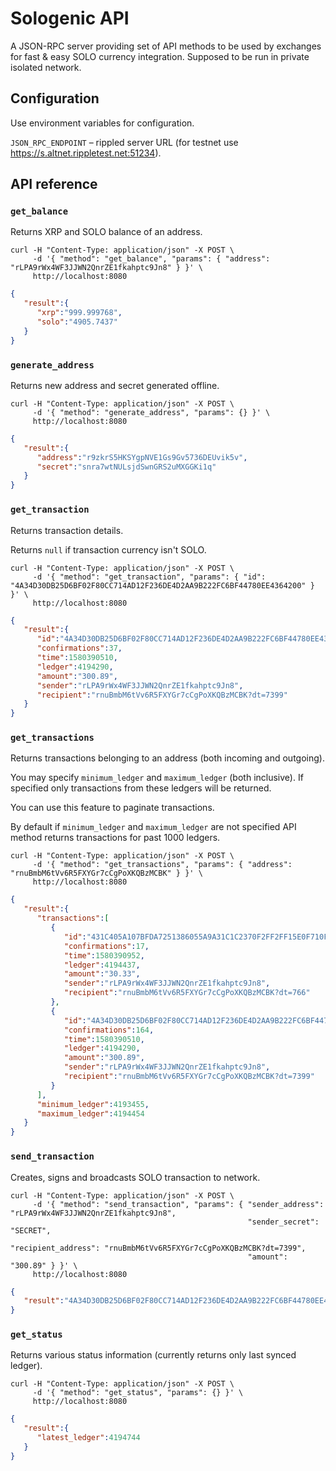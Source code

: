 # Sologenic API

A JSON-RPC server providing set of API methods to be used by exchanges for fast & easy SOLO currency integration. Supposed to be run in private isolated network.

## Configuration

Use environment variables for configuration.

`JSON_RPC_ENDPOINT` – rippled server URL (for testnet use https://s.altnet.rippletest.net:51234).

## API reference

### `get_balance`

Returns XRP and SOLO balance of an address.

```shell script
curl -H "Content-Type: application/json" -X POST \
     -d '{ "method": "get_balance", "params": { "address": "rLPA9rWx4WF3JJWN2QnrZE1fkahptc9Jn8" } }' \
     http://localhost:8080
```

```json
{
   "result":{
      "xrp":"999.999768",
      "solo":"4905.7437"
   }
}
```

### `generate_address`

Returns new address and secret generated offline.

```shell script
curl -H "Content-Type: application/json" -X POST \
     -d '{ "method": "generate_address", "params": {} }' \
     http://localhost:8080
```

```json
{
   "result":{
      "address":"r9zkrS5HKSYgpNVE1Gs9Gv5736DEUvik5v",
      "secret":"snra7wtNULsjdSwnGRS2uMXGGKi1q"
   }
}
```

### `get_transaction`

Returns transaction details. 

Returns `null` if transaction currency isn't SOLO.

```shell script
curl -H "Content-Type: application/json" -X POST \
     -d '{ "method": "get_transaction", "params": { "id": "4A34D30DB25D6BF02F80CC714AD12F236DE4D2AA9B222FC6BF44780EE4364200" } }' \
     http://localhost:8080
```

```json
{
   "result":{
      "id":"4A34D30DB25D6BF02F80CC714AD12F236DE4D2AA9B222FC6BF44780EE4364200",
      "confirmations":37,
      "time":1580390510,
      "ledger":4194290,
      "amount":"300.89",
      "sender":"rLPA9rWx4WF3JJWN2QnrZE1fkahptc9Jn8",
      "recipient":"rnuBmbM6tVv6R5FXYGr7cCgPoXKQBzMCBK?dt=7399"
   }
}
```

### `get_transactions`

Returns transactions belonging to an address (both incoming and outgoing).

You may specify `minimum_ledger` and `maximum_ledger` (both inclusive). If specified only transactions from these ledgers will be returned.

You can use this feature to paginate transactions.

By default if `minimum_ledger` and `maximum_ledger` are not specified API method returns transactions for past 1000 ledgers.

```shell script
curl -H "Content-Type: application/json" -X POST \
     -d '{ "method": "get_transactions", "params": { "address": "rnuBmbM6tVv6R5FXYGr7cCgPoXKQBzMCBK" } }' \
     http://localhost:8080
```

```json
{
   "result":{
      "transactions":[
         {
            "id":"431C405A107BFDA7251386055A9A31C1C2370F2FF2FF15E0F710F09BDDF29E5A",
            "confirmations":17,
            "time":1580390952,
            "ledger":4194437,
            "amount":"30.33",
            "sender":"rLPA9rWx4WF3JJWN2QnrZE1fkahptc9Jn8",
            "recipient":"rnuBmbM6tVv6R5FXYGr7cCgPoXKQBzMCBK?dt=766"
         },
         {
            "id":"4A34D30DB25D6BF02F80CC714AD12F236DE4D2AA9B222FC6BF44780EE4364200",
            "confirmations":164,
            "time":1580390510,
            "ledger":4194290,
            "amount":"300.89",
            "sender":"rLPA9rWx4WF3JJWN2QnrZE1fkahptc9Jn8",
            "recipient":"rnuBmbM6tVv6R5FXYGr7cCgPoXKQBzMCBK?dt=7399"
         }
      ],
      "minimum_ledger":4193455,
      "maximum_ledger":4194454
   }
}
```

### `send_transaction`

Creates, signs and broadcasts SOLO transaction to network.

```shell script
curl -H "Content-Type: application/json" -X POST \
     -d '{ "method": "send_transaction", "params": { "sender_address": "rLPA9rWx4WF3JJWN2QnrZE1fkahptc9Jn8",
                                                     "sender_secret": "SECRET",
                                                     "recipient_address": "rnuBmbM6tVv6R5FXYGr7cCgPoXKQBzMCBK?dt=7399",
                                                     "amount": "300.89" } }' \
     http://localhost:8080
```

```json
{
   "result":"4A34D30DB25D6BF02F80CC714AD12F236DE4D2AA9B222FC6BF44780EE4364200"
}
```

### `get_status`

Returns various status information (currently returns only last synced ledger). 

```shell script
curl -H "Content-Type: application/json" -X POST \
     -d '{ "method": "get_status", "params": {} }' \
     http://localhost:8080
```

```json
{
   "result":{
      "latest_ledger":4194744
   }
}
```
